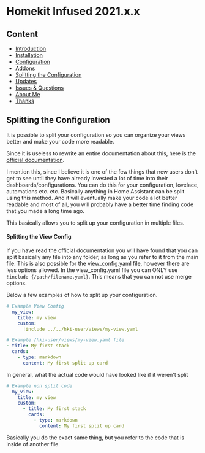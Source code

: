 # Homekit Infused 2021.x.x

## Content
- [Introduction](index.md)
- [Installation](installation.md)
- [Configuration](configuration.md)
- [Addons](addons.md)
- [Splitting the Configuration](splitting-the-config.md)
- [Updates](updates.md)
- [Issues & Questions](issues.md)
- [About Me](about.md)
- [Thanks](thanks.md)

## Splitting the Configuration
It is possible to split your configuration so you can organize your views better and make your code more readable.

Since it is useless to rewrite an entire documentation about this, here is the [official documentation](https://www.home-assistant.io/docs/configuration/splitting_configuration/).

I mention this, since I believe it is one of the few things that new users don't get to see until they have already invested a lot of time into their dashboards/configurations. You can do this for your configuration, lovelace, automations etc. etc. Basically anything in Home Assistant can be split using this method. And it will eventually make your code a lot better readable and most of all, you will probably have a better time finding code that you made a long time ago.

This basically allows you to split up your configuration in multiple files.

#### Splitting the View Config
If you have read the official documentation you will have found that you can split basically any file into any folder, as long as you refer to it from the main file. This is also possible for the view_config.yaml file, however there are less options allowed. In the view_config.yaml file you can ONLY use `!include {/path/filename.yaml}`. This means that you can not use merge options.

Below a few examples of how to split up your configuration.

```yaml
# Example View Config
  my_view:
    title: my view
    custom:
      !include ../../hki-user/views/my-view.yaml

# Example /hki-user/views/my-view.yaml file
- title: My first stack
  cards:
    - type: markdown
      content: My first split up card
```

In general, what the actual code would have looked like if it weren't split

```yaml
# Example non split code
  my_view:
    title: my view
    custom:
      - title: My first stack
        cards:
          - type: markdown
            content: My first split up card
```

Basically you do the exact same thing, but you refer to the code that is inside of another file.